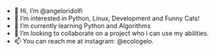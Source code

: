 - 👋 Hi, I’m @angeloridolfi
- 👀 I’m interested in Python, Linux, Development and Funny Cats!
- 🌱 I’m currently learning Python and Algorithms
- 💞️ I’m looking to collaborate on a project who i can use my abilities.
- 📫 You can reach me at instagram: @ecologelo.

<!---
angeloridolfi/angeloridolfi is a ✨ special ✨ repository because its `README.md` (this file) appears on your GitHub profile.
You can click the Preview link to take a look at your changes.
--->

